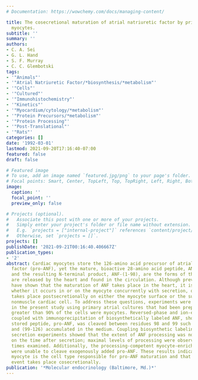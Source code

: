 ```yaml
---
# Documentation: https://wowchemy.com/docs/managing-content/

title: The cosecretional maturation of atrial natriuretic factor by primary atrial
  myocytes.
subtitle: ''
summary: ''
authors:
- C. A. Sei
- G. L. Hand
- S. F. Murray
- C. C. Glembotski
tags:
- '"Animals"'
- '"Atrial Natriuretic Factor/*biosynthesis/*metabolism"'
- '"Cells"'
- '"Cultured"'
- '"Immunohistochemistry"'
- '"Kinetics"'
- '"Myocardium/cytology/*metabolism"'
- '"Protein Precursors/*metabolism"'
- '"Protein Processing"'
- '"Post-Translational"'
- '"Rats"'
categories: []
date: '1992-03-01'
lastmod: 2021-09-20T17:16:40-07:00
featured: false
draft: false

# Featured image
# To use, add an image named `featured.jpg/png` to your page's folder.
# Focal points: Smart, Center, TopLeft, Top, TopRight, Left, Right, BottomLeft, Bottom, BottomRight.
image:
  caption: ''
  focal_point: ''
  preview_only: false

# Projects (optional).
#   Associate this post with one or more of your projects.
#   Simply enter your project's folder or file name without extension.
#   E.g. `projects = ["internal-project"]` references `content/project/deep-learning/index.md`.
#   Otherwise, set `projects = []`.
projects: []
publishDate: '2021-09-21T00:16:40.406667Z'
publication_types:
- '2'
abstract: Cardiac myocytes store the 126-amino acid precursor of atrial natriuretic
  factor (pro-ANF), yet the mature, bioactive 28-amino acid peptide, ANF-(99-126),
  and the resulting N-terminal product, ANF-(1-98), are the forms of the hormone that
  are released by the heart and found in the circulation. Although previous studies
  have shown that the maturation of ANF takes place in the heart, it is not known
  whether it occurs in or on the myocyte concurrently with secretion, or whether cleavage
  takes place postsecretionally on either the myocyte surface or the surface of a
  nonmuscle cardiac cell. To address these questions, experiments were carried out
  in the present study using primary atrial cultures that had been prepared such that
  greater than 90% of the cells were myocytes. Reversed-phase and ion-exchange HPLC,
  coupled with immunoprecipitation of biosynthetically labeled ANF, showed that the
  stored peptide, pro-ANF, was cleaved between residues 98 and 99 such that ANF-(1-98)
  and (99-126) accumulated in the medium. Coupling biosynthetic labeling with timed
  secretion experiments showed that the extent of ANF processing was not dependent
  on the time after secretion; maximal levels of processing were observed at all secretion
  times examined. Additionally, the processing-competent myocyte-enriched cultures
  were unable to cleave exogenously added pro-ANF. These results indicate that the
  myocyte is the cell type responsible for pro-ANF maturation and that this cleavage
  event takes place cosecretionally.
publication: '*Molecular endocrinology (Baltimore, Md.)*'
---
```

